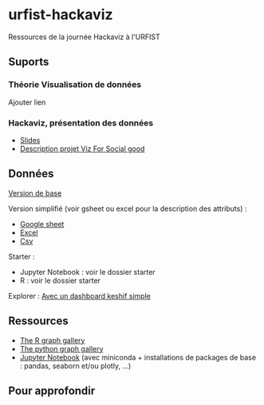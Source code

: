 # urfist-hackaviz
Ressources de la journée Hackaviz à l'URFIST

## Suports 
### Théorie Visualisation de données
Ajouter lien

### Hackaviz, présentation des données 
* [Slides](https://docs.google.com/presentation/d/18SDgJzFfqqrWp_Xa2-BRSHsj5b4-oLk11z9yzQdtYdY/edit?usp=sharing)
* [Description projet Viz For Social good](https://www.vizforsocialgood.com/join-a-project/2019/2/7/360impactdataorg)

## Données
[Version de base](https://drive.google.com/file/d/1lrNtD0yU6zpqoGwNIsoiOmQvnTHkqvQN/view?usp=sharing)

Version simplifié (voir gsheet ou excel pour la description des attributs) :
* [Google sheet](https://docs.google.com/spreadsheets/d/11AhnoDsLtImaR46rPXHDj9RrRpcBYJZLhr-r_UQnR2o/edit?usp=sharing)
* [Excel](https://drive.google.com/file/d/1CnFGlIRmGWzkcUKmLGeXwRplXyHGIZyU/view?usp=sharing)
* [Csv](https://drive.google.com/file/d/13hKPUMUXh2gVUuT1gF-D7VYiYhC33CYj/view?usp=sharing)

Starter :
* Jupyter Notebook : voir le dossier starter
* R : voir le dossier starter

Explorer :
[Avec un dashboard keshif simple](https://explore.keshif.me/5727357847470080/6323382643589120/360Impactdataexplorer)

## Ressources
* [The R graph gallery](https://www.r-graph-gallery.com)
* [The python graph gallery](https://python-graph-gallery.com/)
* [Jupyter Notebook](https://jupyter-notebook-beginner-guide.readthedocs.io/en/latest/) (avec miniconda + installations de packages de base : pandas, seaborn et/ou plotly, ...)

## Pour approfondir
